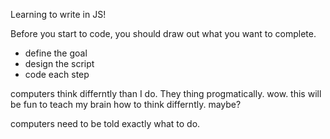 Learning to write in JS! 

Before you start to code, you should draw out what you want to complete.
  * define the goal
  * design the script
  * code each step
  
 computers think differntly than I do. They thing progmatically. wow. this will be fun to teach my brain how to think differntly. maybe?
 
 computers need to be told exactly what to do.
